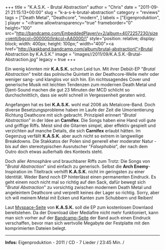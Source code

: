 +++
title = "K.A.S.K. - Brutal Abstraction"
author = "Chris"
date = "2011-09-21 21:15:13+00:00"
slug = "k-a-s-k-brutal-abstraction"
category = "reviews"
tags = ["Death Metal", "Deathcore", "modern", ]
labels = ["Eigenproduktion", ]
player = "<iframe allowtransparency=\"true\" frameborder=\"0\" height=\"100\" src=\"http://bandcamp.com/EmbeddedPlayer/v=2/album=4072257230/size=venti/bgcol=000000/linkcol=AA0000/\" style=\"position: relative; display: block; width: 400px; height: 100px;\" width=\"400\"><a href=\"http://kaskband.bandcamp.com/album/brutal-abstraction\">Brutal Abstraction by K.A.S.K.</a></iframe>"
image = "images//2011/09/K.A.S.K.-Brutal-Abstraction.jpg"
legacy = true
+++

Ein wenig könnten mir **K.A.S.K.** schon Leid tun. Mit ihrer Debüt-EP "_Brutal Abstraction_" treibt das polnische Quintett in der Deathcore-Welle mehr oder weniger sang- und klanglos vor sich hin. Ein nichtssagendes Cover und generische Musik mit leichten Tendenzen zum modernen Death Metal und Djent-Sound machen die gut 23 Minuten der MCD schlicht so durchschnittlich, dass sie wohl schnell in Vergessenheit geraten wird.

Angefangen hat es bei **K.A.S.K.** wohl mal 2006 als Metalcore-Band. Doch diverse Besetzungsprobleme haben im Laufe der Zeit die Umorientierung Richtung Deathcore mit sich gebracht. Prinzipiell erinnert "_Brutal Abstraction_" in der Idee an **Carnifex**. Die Songs haben eine Hand voll gute und griffige Riffs. Meist sind die Gitarren simpel, aber effektiv gespielt und verzichten auf manche Details, die sich **Carnifex** erlaubt hätten. Im Gegenzug verfällt **K.A.S.K.** aber auch nicht so extrem in langweilige Breakdowns. Die Stakkatos der Polen sind generell eher moderater Natur - bis auf den stereotypischen Ausrutscher "_Falsephobia_", der nach dem Outro doch etwas außerhalb des Kontexts steht.

Doch aller Atmosphäre und brauchbarer Riffs zum Trotz: Die Songs von "_Brutal Abstraction_" sind einfach zu generisch. Selbst die **Arch Enemy**-Inspiration im Titeltrack verhilft **K.A.S.K.** nicht im geringsten zu einer Identität. Weder Band noch EP hinterlässt einen permanenten Eindruck. Es geht einem noch nicht mal so richtig auf den Sack, dafür bewegt sich "_Brutal Abstraction_" zu vorsichtig zwischen modernem Death Metal und angeleintem Deathcore und verprellt keines der Lager so richtig. Sorry, aber ich will meinem Metal mit Ecken und Kanten zum Schubbern und Reiben!

Laut <a href="http://www.myspace.com/kaskband">Myspace-Seite</a> von **K.A.S.K.** soll die EP zum kostenlosen Downlaod bereitstehen. Da der Download über Mediafire nicht mehr funktioniert, kann man sich vorher auf der <a href="http://kaskband.bandcamp.com/">Bandcamp-Seite</a> der Band auch einen Eindruck verschaffen, bevor man sich wertvolle Megabyte der Festplatte mit den komprimierten Dateien belegt.








---
**Infos:**
Eigenproduktion - 2011 / 
CD - 7 Lieder / 23:45 Min. / 
